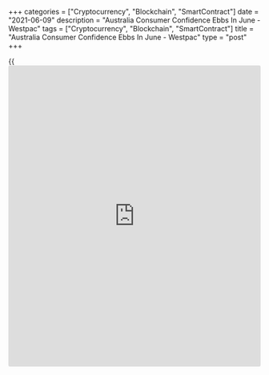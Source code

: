 +++
categories = ["Cryptocurrency", "Blockchain", "SmartContract"]
date = "2021-06-09"
description = "Australia Consumer Confidence Ebbs In June - Westpac"
tags = ["Cryptocurrency", "Blockchain", "SmartContract"]
title = "Australia Consumer Confidence Ebbs In June - Westpac"
type = "post"
+++

{{<iframe id="large-banner" src="https://www.bounty.group/#slide=24.0" width="100%" height="600" scrolling="no" style="border: 0px solid rgb(216, 221, 230); border-radius: 3px;">}}

Consumer confidence in Australia softened in June, the latest survey
from Westpac Bank and the Melbourne Institute showed on Wednesday with
an index score of 107.2.

That's down 5.2 percent from the May reading, which saw the index slip
4.8 percent to 113.1.

This two-month decline can be mainly attributed to a combination of a
statistical correction following a very strong surge in April to an
11-year high, the bank said - as well as some disappointment around the
budget given high expectations leading into the announcement.

The latest fall in June is almost certainly due to concerns around the
two-week lockdown in Melbourne as the survey was conducted during the
first week of the lockdown.

A sustained recovery will continue to be reliant on [health][1] outcomes
over the next year or so until Australia reaches adequate levels of
vaccination coverage, the bank said.

For comments and feedback [contact](https://www.playgroundfx.com/contact/): editorial@rtt[news](https://www.letsplayfx.com/blog/forex-news-website/).com

[Economic News][2]

 **What parts of the world are seeing the best (and worst) economic
performances lately? Click[here][3] to check out our [Econ Scorecard][3]
and find out! See up-to-the-moment [ranking](https://www.playgroundfx.com/blog/crypto-exchange-ranking/)s for the best and worst
performers in [GDP][4], [unemployment rate][5], [inflation][3] and much
more.**

   1. www.rtt[news](https://www.letsplayfx.com/blog/forex-news-website/).com/Content/Health.aspx
   2. www.rtt[news](https://www.letsplayfx.com/blog/forex-news-website/).com/Content/EconomicNews.aspx
   3. www.rtt[news](https://www.letsplayfx.com/blog/forex-news-website/).com/economic-scorecard/world-rank/CPI/highest-performance.aspx
   4. www.rtt[news](https://www.letsplayfx.com/blog/forex-news-website/).com/economic-scorecard/world-rank/GDP/highest-performance.aspx
   5. www.rtt[news](https://www.letsplayfx.com/blog/forex-news-website/).com/economic-scorecard/world-rank/unemployment-rate/lowest-performance.aspx